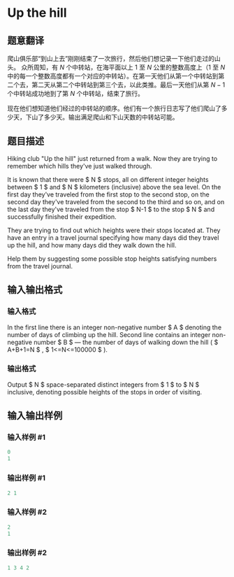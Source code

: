 # Up the hill

## 题意翻译

爬山俱乐部“到山上去”刚刚结束了一次旅行，然后他们想记录一下他们走过的山头。 众所周知，有 $N$ 个中转站，在海平面以上 $1$ 至 $N$ 公里的整数高度上（$1$ 至 $N$ 中的每一个整数高度都有一个对应的中转站）。在第一天他们从第一个中转站到第二个去，第二天从第二个中转站到第三个去，以此类推。最后一天他们从第 $N-1$ 个中转站成功地到了第 $N$ 个中转站，结束了旅行。

现在他们想知道他们经过的中转站的顺序。他们有一个旅行日志写了他们爬山了多少天，下山了多少天。输出满足爬山和下山天数的中转站可能。

## 题目描述

Hiking club "Up the hill" just returned from a walk. Now they are trying to remember which hills they've just walked through.

It is known that there were $ N $ stops, all on different integer heights between $ 1 $ and $ N $ kilometers (inclusive) above the sea level. On the first day they've traveled from the first stop to the second stop, on the second day they've traveled from the second to the third and so on, and on the last day they've traveled from the stop $ N-1 $ to the stop $ N $ and successfully finished their expedition.

They are trying to find out which heights were their stops located at. They have an entry in a travel journal specifying how many days did they travel up the hill, and how many days did they walk down the hill.

Help them by suggesting some possible stop heights satisfying numbers from the travel journal.

## 输入输出格式

### 输入格式

In the first line there is an integer non-negative number $ A $ denoting the number of days of climbing up the hill. Second line contains an integer non-negative number $ B $ — the number of days of walking down the hill ( $ A+B+1=N $ , $ 1<=N<=100000 $ ).

### 输出格式

Output $ N $ space-separated distinct integers from $ 1 $ to $ N $ inclusive, denoting possible heights of the stops in order of visiting.

## 输入输出样例

### 输入样例 #1

```cpp
0
1

```
### 输出样例 #1

```cpp
2 1 

```
### 输入样例 #2

```cpp
2
1
```


### 输出样例 #2

```cpp
1 3 4 2
```


